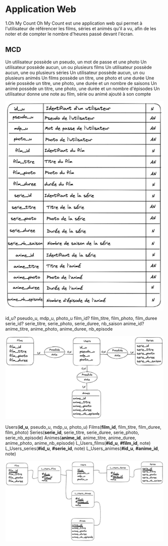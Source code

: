 # Application Web

1.Oh My Count
Oh My Count est une application web qui permet à l'utilisateur de référencer les films, séries et animés qu'il a vu, afin de les noter et de compter le nombre d'heures passé devant l'écran.

## MCD

Un utilisateur possède un pseudo, un mot de passe et une photo
Un utilisateur possède aucun, un ou plusieurs films
Un utilisateur possède aucun, une ou plusieurs séries
Un utilisateur possède aucun, un ou plusieurs animés
Un films possède un titre, une photo et une durée
Une série possède un titre, une photo, une durée et un nombre de saisons
Un animé possède un titre, une photo, une durée et un nombre d'épisodes
Un utilisateur donne une note au film, série ou animé ajouté à son compte

![Dictionnaire de données](/assets/images/Dictionnaire_MCD.png "Dictionnaire de donnée MCD")

id_u? pseudo_u, mdp_u, photo_u
film_id? film_titre, film_photo, film_duree
serie_id? serie_titre, serie_photo, serie_duree, nb_saison
anime_id? anime_titre, anime_photo, anime_duree, nb_episode

![Shéma du MCD](/assets/images/shema_mcd.png "Shéma du MCD")

Users(**id_u**, pseudo_u, mdp_u, photo_u)
Films(**film_id**, film_titre, film_duree, film_photo)
Series(**serie_id**, serie_titre, serie_duree, serie_photo, serie_nb_episode)
Animes(**anime_id**, anime_titre, anime_duree, anime_photo, anime_nb_episode)
L_Users_films(**#id_u**, **#film_id**, note)
L_Users_series(**#id_u**, **#serie_id**, note)
L_Users_animes(**#id_u**, **#anime_id**, note)

![Shéma du MLD](/assets/images/MLD.png "Shéma du MLD")
